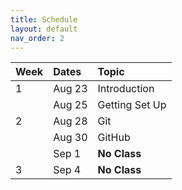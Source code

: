 ```yaml
---
title: Schedule
layout: default
nav_order: 2
---
```


| Week  | Dates   | Topic |
|:------|:--------|:------|
| 1     | Aug 23  | Introduction    |
|       | Aug 25  | Getting Set Up  |
| 2     | Aug 28  | Git             |
|       | Aug 30  | GitHub          |
|       | Sep 1   | **No Class**    |
| 3     | Sep 4   | **No Class**    |
